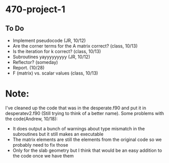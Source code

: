 # 470-project-1

## To Do ##
- Implement pseudocode (JR, 10/12)
- Are the corner terms for the A matrix correct? (class, 10/13)
- Is the iteration for k correct? (class, 10/13)
- Subroutines yayyyyyyyyy (JR, 10/12)
- Reflector? (someday)
- Report. (10/28)
- F (matrix) vs. scalar values (class, 10/13)



 # Note:
 I've cleaned up the code that was in the desperate.f90 and put it in desperatev2.f90 (Still trying to think of a better name). Some problems with the code(Andrew, 10/18):

- It does output a bunch of warnings about type mismatch in the subroutines but it still makes an executable
- The matrix elements are still the elements from the original code so we probably need to fix those
- Only for the slab geometry but I think that would be an easy addition to the code once we have them
